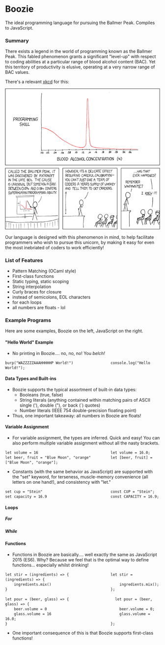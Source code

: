 # Boozie

The ideal programming language for pursuing the Ballmer Peak. Compiles to JavaScript.

### Summary

There exists a legend in the world of programming known as the Ballmer Peak. This fabled phenomenon grants a significant "level-up" with respect to coding abilities at a particular range of blood alcohol content (BAC). Yet this territory of productivity is elusive, operating at a very narrow range of BAC values.

There's a relevant [xkcd](https://xkcd.com/) for this:

![Apple uses automated schnapps IVs.](ballmer_peak.png)

Our language is designed with this phenomenon in mind, to help facilitate programmers who wish to pursue this unicorn, by making it easy for even the most inebriated of coders to work efficiently!

### List of Features

- Pattern Matching (OCaml style)
- First-class functions
- Static typing, static scoping
- String interpolation
- Curly braces for closure
- instead of semicolons, EOL characters
- for each loops
- all numbers are floats - lol

### Example Programs

Here are some examples, Boozie on the left, JavaScript on the right.

#### "Hello World" Example
  - No printing in Boozie.... no, no, no! You *belch!*

```
burp("WAZZZZZAAAHHHHHP World!")                 console.log("Hello World!");
```

#### Data Types and Built-ins
  - Boozie supports the typical assortment of built-in data types:
      * Booleans (true, false)
      * String literals (anything contained within matching pairs of ASCII single ('), double ("), or back (\`) quotes)
      * Number literals (IEEE 754 double-precision floating point)
  - Thus, one important takeaway: all numbers in Boozie are floats!

#### Variable Assignment
  - For variable assignment, the types are inferred. Quick and easy! You can also perform multiple variable assignment without all the nasty brackets.

```
let volume = 16                                 let volume = 16.0;
let beer, fruit = "Blue Moon", "orange"         let [beer, fruit] = ["Blue Moon", "orange"];                  
```
  - Constants (with the same behavior as JavaScript) are supported with the "set" keyword, for terseness, muscle-memory convenience (all letters on one hand!), and consistency with "let."

```
set cup = "Stein"                               const CUP = "Stein";
set capacity = 16.9                             const CAPACITY = 16.9;
```

#### Loops


##### For
##### While

#### Functions
  - Functions in Boozie are basically.... well exactly the same as JavaScript 2015 (ES6). Why? Because we feel that is the optimal way to define functions... especially whilst drinking!

```
let stir = (ingredients) => {                   let stir = (ingredients) => {
    ingredients.mix()                               ingredients.mix();
}                                               };

let pour = (beer, glass) => {                     let pour = (beer, glass) => {
    beer.volume = 0                                 beer.volume = 0;
    glass.volume = 16                               glass.volume = 16.0;
}                                               };
```
  - One important consequence of this is that Boozie supports first-class functions!

